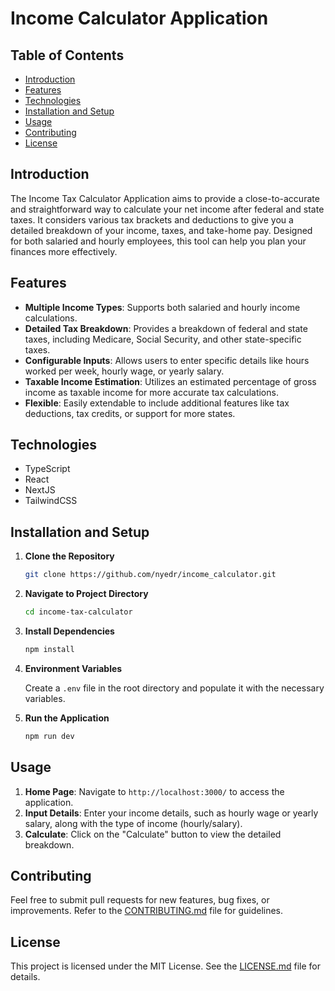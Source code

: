# Income Calculator Application

## Table of Contents

- [Introduction](#introduction)
- [Features](#features)
- [Technologies](#technologies)
- [Installation and Setup](#installation-and-setup)
- [Usage](#usage)
- [Contributing](#contributing)
- [License](#license)

## Introduction

The Income Tax Calculator Application aims to provide a close-to-accurate and straightforward way to calculate your net income after federal and state taxes. It considers various tax brackets and deductions to give you a detailed breakdown of your income, taxes, and take-home pay. Designed for both salaried and hourly employees, this tool can help you plan your finances more effectively.

## Features

- **Multiple Income Types**: Supports both salaried and hourly income calculations.
- **Detailed Tax Breakdown**: Provides a breakdown of federal and state taxes, including Medicare, Social Security, and other state-specific taxes.
- **Configurable Inputs**: Allows users to enter specific details like hours worked per week, hourly wage, or yearly salary.
- **Taxable Income Estimation**: Utilizes an estimated percentage of gross income as taxable income for more accurate tax calculations.
- **Flexible**: Easily extendable to include additional features like tax deductions, tax credits, or support for more states.

## Technologies

- TypeScript
- React
- NextJS
- TailwindCSS

## Installation and Setup

1. **Clone the Repository**

    ```bash
    git clone https://github.com/nyedr/income_calculator.git
    ```

2. **Navigate to Project Directory**

    ```bash
    cd income-tax-calculator
    ```

3. **Install Dependencies**

    ```bash
    npm install
    ```

4. **Environment Variables**

    Create a `.env` file in the root directory and populate it with the necessary variables.

5. **Run the Application**

    ```bash
    npm run dev
    ```

## Usage

1. **Home Page**: Navigate to `http://localhost:3000/` to access the application.
2. **Input Details**: Enter your income details, such as hourly wage or yearly salary, along with the type of income (hourly/salary).
3. **Calculate**: Click on the "Calculate" button to view the detailed breakdown.

## Contributing

Feel free to submit pull requests for new features, bug fixes, or improvements. Refer to the [CONTRIBUTING.md](CONTRIBUTING.md) file for guidelines.

## License

This project is licensed under the MIT License. See the [LICENSE.md](LICENSE) file for details.
